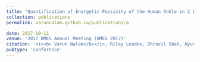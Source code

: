 ```yaml
---
title: "Quantification of Energetic Passivity of the Human Ankle in 2 Degrees-of-Freedom"
collection: publications
permalink: varunnalam.github.io/publications/a

date: 2017-10-11
venue: '2017 BMES Annual Meeting (BMES 2017)'
citation: '<i><b> Varun Nalam</b></i>, Riley Loades, Dhruvil Shah, Hyunglae Lee'
pubtype: 'conference'
---
```

